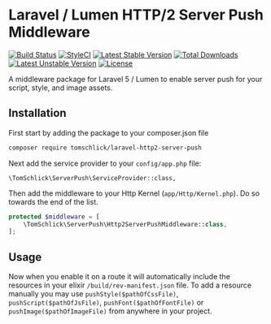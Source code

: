 # Laravel / Lumen HTTP/2 Server Push Middleware

[![Build Status](https://secure.travis-ci.org/tomschlick/laravel-http2-server-push.png)](http://travis-ci.org/tomschlick/laravel-http2-server-push)
[![StyleCI](https://styleci.io/repos/64423074/shield)](https://styleci.io/repos/64423074)
[![Latest Stable Version](https://poser.pugx.org/tomschlick/laravel-http2-server-push/v/stable)](https://packagist.org/packages/tomschlick/laravel-http2-server-push)
[![Total Downloads](https://poser.pugx.org/tomschlick/laravel-http2-server-push/downloads)](https://packagist.org/packages/tomschlick/laravel-http2-server-push)
[![Latest Unstable Version](https://poser.pugx.org/tomschlick/laravel-http2-server-push/v/unstable)](https://packagist.org/packages/tomschlick/laravel-http2-server-push)
[![License](https://poser.pugx.org/tomschlick/laravel-http2-server-push/license)](https://packagist.org/packages/tomschlick/laravel-http2-server-push)


A middleware package for Laravel 5 / Lumen to enable server push for your script, style, and image assets.

## Installation

First start by adding the package to your composer.json file
```bash
composer require tomschlick/laravel-http2-server-push
```

Next add the service provider to your `config/app.php` file:
```
\TomSchlick\ServerPush\ServiceProvider::class,
```


Then add the middleware to your Http Kernel (`app/Http/Kernel.php`). Do so towards the end of the list.
```php
protected $middleware = [
    \TomSchlick\ServerPush\Http2ServerPushMiddleware::class,
];
```

## Usage

Now when you enable it on a route it will automatically include the resources in your elixir `/build/rev-manifest.json` file. 
To add a resource manually you may use `pushStyle($pathOfCssFile)`, `pushScript($pathOfJsFile)`, `pushFont($pathOfFontFile)` or `pushImage($pathOfImageFile)` from anywhere in your project.
